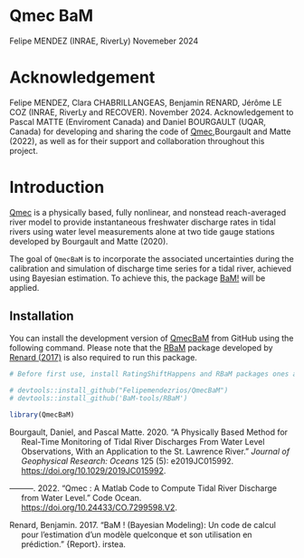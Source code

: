 Qmec BaM
================
Felipe MENDEZ (INRAE, RiverLy)
Novemeber 2024

# Acknowledgement

Felipe MENDEZ, Clara CHABRILLANGEAS, Benjamin RENARD, Jérôme LE COZ
(INRAE, RiverLy and RECOVER). November 2024. Acknowledgement to Pascal
MATTE (Enviroment Canada) and Daniel BOURGAULT (UQAR, Canada) for
developing and sharing the code of
[Qmec](https://codeocean.com/capsule/8881837/tree/v2),Bourgault and
Matte (2022), as well as for their support and collaboration throughout
this project.

# Introduction

[Qmec](https://doi.org/10.1029/2019JC015992) is a physically based,
fully nonlinear, and nonstead reach-averaged river model to provide
instantaneous freshwater discharge rates in tidal rivers using water
level measurements alone at two tide gauge stations developed by
Bourgault and Matte (2020).

The goal of `QmecBaM` is to incorporate the associated uncertainties
during the calibration and simulation of discharge time series for a
tidal river, achieved using Bayesian estimation. To achieve this, the
package [BaM!](https://github.com/BaM-tools/BaM) will be applied.

## Installation

You can install the development version of
[QmecBaM](https://github.com/Felipemendezrios/QmecBaM) from GitHub using
the following command. Please note that the
[RBaM](https://github.com/BaM-tools/RBaM) package developed by [Renard
(2017)](https://hal.inrae.fr/hal-02606929) is also required to run this
package.

``` r
# Before first use, install RatingShiftHappens and RBaM packages ones and for all, following these commands: 

# devtools::install_github("Felipemendezrios/QmecBaM")
# devtools::install_github('BaM-tools/RBaM') 

library(QmecBaM)
```

<div id="refs" class="references csl-bib-body hanging-indent">

<div id="ref-bourgaultPhysicallyBasedMethod2020" class="csl-entry">

Bourgault, Daniel, and Pascal Matte. 2020. “A Physically Based Method
for Real-Time Monitoring of Tidal River Discharges From Water Level
Observations, With an Application to the St. Lawrence River.” *Journal
of Geophysical Research: Oceans* 125 (5): e2019JC015992.
<https://doi.org/10.1029/2019JC015992>.

</div>

<div id="ref-bourgaultQmecMatlabCode2022" class="csl-entry">

———. 2022. “Qmec : A Matlab Code to Compute Tidal River Discharge from
Water Level.” Code Ocean. <https://doi.org/10.24433/CO.7299598.V2>.

</div>

<div id="ref-renardBaMBayesianModeling2017" class="csl-entry">

Renard, Benjamin. 2017. “BaM ! (Bayesian Modeling): Un code de calcul
pour l’estimation d’un modèle quelconque et son utilisation en
prédiction.” {Report}. irstea.

</div>

</div>
